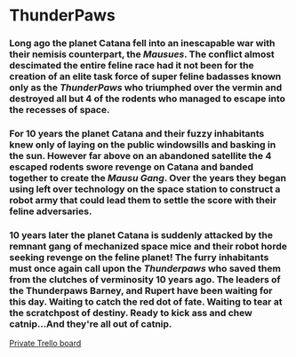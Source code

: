 # ThunderPaws


### Long ago the planet Catana fell into an inescapable war with their nemisis counterpart, the *Mausues*. The conflict almost descimated the entire feline race had it not been for the creation of an elite task force of super feline badasses known only as the *ThunderPaws* who triumphed over the vermin and destroyed all but 4 of the rodents who managed to escape into the recesses of space. 
### For 10 years the planet Catana and their fuzzy inhabitants knew only of laying on the public windowsills and basking in the sun. However far above on an abandoned satellite the 4 escaped rodents swore revenge on Catana and banded together to create the *Mausu Gang*. Over the years they began using left over technology on the space station to construct a robot army that could lead them to settle the score with their feline adversaries. 
### 10 years later the planet Catana is suddenly attacked by the remnant gang of mechanized space mice and their robot horde seeking revenge on the feline planet! The furry inhabitants must once again call upon the *Thunderpaws* who saved them from the clutches of verminosity 10 years ago. The leaders of the Thunderpaws Barney, and Rupert have been waiting for this day. Waiting to catch the red dot of fate. Waiting to tear at the scratchpost of destiny. Ready to kick ass and chew catnip...And they're all out of catnip.


[Private Trello board](https://trello.com/b/43o3Avd9/thunder-paws-devlopment)
